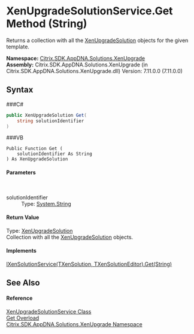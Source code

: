 # XenUpgradeSolutionService.Get Method (String)
 

Returns a collection with all the <a href="T_Citrix_SDK_AppDNA_Solutions_XenUpgrade_XenUpgradeSolution">XenUpgradeSolution</a> objects for the given template.

**Namespace:**&nbsp;<a href="N_Citrix_SDK_AppDNA_Solutions_XenUpgrade">Citrix.SDK.AppDNA.Solutions.XenUpgrade</a><br />**Assembly:**&nbsp;Citrix.SDK.AppDNA.Solutions.XenUpgrade (in Citrix.SDK.AppDNA.Solutions.XenUpgrade.dll) Version: 7.11.0.0 (7.11.0.0)

## Syntax

###C#
```csharp
public XenUpgradeSolution Get(
	string solutionIdentifier
)
```

###VB
```vbnet
Public Function Get ( 
	solutionIdentifier As String
) As XenUpgradeSolution
```


#### Parameters
&nbsp;<dl><dt>solutionIdentifier</dt><dd>Type: <a href="http://msdn2.microsoft.com/en-us/library/s1wwdcbf" target="_blank">System.String</a><br /></dd></dl>

#### Return Value
Type: <a href="T_Citrix_SDK_AppDNA_Solutions_XenUpgrade_XenUpgradeSolution">XenUpgradeSolution</a><br />Collection with all the <a href="T_Citrix_SDK_AppDNA_Solutions_XenUpgrade_XenUpgradeSolution">XenUpgradeSolution</a> objects.

#### Implements
<a href="M_Citrix_SDK_AppDNA_Solutions_Xen_Common_IXenSolutionService_2_Get_1">IXenSolutionService(TXenSolution, TXenSolutionEditor).Get(String)</a><br />

## See Also


#### Reference
<a href="T_Citrix_SDK_AppDNA_Solutions_XenUpgrade_XenUpgradeSolutionService">XenUpgradeSolutionService Class</a><br /><a href="Overload_Citrix_SDK_AppDNA_Solutions_XenUpgrade_XenUpgradeSolutionService_Get">Get Overload</a><br /><a href="N_Citrix_SDK_AppDNA_Solutions_XenUpgrade">Citrix.SDK.AppDNA.Solutions.XenUpgrade Namespace</a><br />